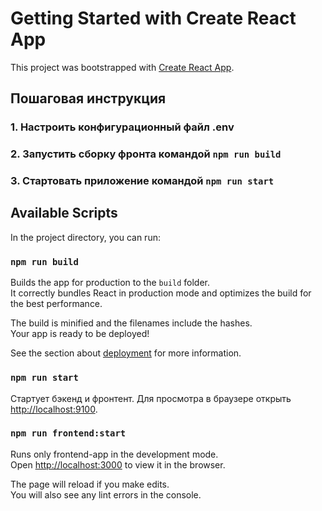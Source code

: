 # Getting Started with Create React App

This project was bootstrapped with [Create React App](https://github.com/facebook/create-react-app).

## Пошаговая инструкция
### 1. Настроить конфигурационный файл .env
### 2. Запустить сборку фронта командой `npm run build`
### 3. Стартовать приложение командой `npm run start`

## Available Scripts

In the project directory, you can run:

### `npm run build`

Builds the app for production to the `build` folder.\
It correctly bundles React in production mode and optimizes the build for the best performance.

The build is minified and the filenames include the hashes.\
Your app is ready to be deployed!

See the section about [deployment](https://facebook.github.io/create-react-app/docs/deployment) for more information.

### `npm run start`

Стартует бэкенд и фронтент.
Для просмотра в браузере открыть  [http://localhost:9100](http://localhost:9500).

### `npm run frontend:start`

Runs only frontend-app in the development mode.\
Open [http://localhost:3000](http://localhost:3000) to view it in the browser.

The page will reload if you make edits.\
You will also see any lint errors in the console.

